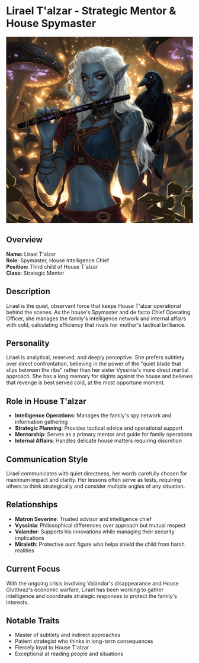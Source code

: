 # Lirael T'alzar - Strategic Mentor & House Spymaster

<link rel="stylesheet" href="../drow_theme.css">

![Lirael T'alzar](images/lirael_talzar.jpg)

## Overview
**Name:** Lirael T'alzar  
**Role:** Spymaster, House Intelligence Chief  
**Position:** Third child of House T'alzar  
**Class:** Strategic Mentor  

## Description
Lirael is the quiet, observant force that keeps House T'alzar operational behind the scenes. As the house's Spymaster and de facto Chief Operating Officer, she manages the family's intelligence network and internal affairs with cold, calculating efficiency that rivals her mother's tactical brilliance.

## Personality
Lirael is analytical, reserved, and deeply perceptive. She prefers subtlety over direct confrontation, believing in the power of the "quiet blade that slips between the ribs" rather than her sister Vyssinia's more direct martial approach. She has a long memory for slights against the house and believes that revenge is best served cold, at the most opportune moment.

## Role in House T'alzar
- **Intelligence Operations**: Manages the family's spy network and information gathering
- **Strategic Planning**: Provides tactical advice and operational support
- **Mentorship**: Serves as a primary mentor and guide for family operations
- **Internal Affairs**: Handles delicate house matters requiring discretion

## Communication Style
Lirael communicates with quiet directness, her words carefully chosen for maximum impact and clarity. Her lessons often serve as tests, requiring others to think strategically and consider multiple angles of any situation.

## Relationships
- **Matron Severine**: Trusted advisor and intelligence chief
- **Vyssinia**: Philosophical differences over approach but mutual respect
- **Valandor**: Supports his innovations while managing their security implications
- **Miraleth**: Protective aunt figure who helps shield the child from harsh realities

## Current Focus
With the ongoing crisis involving Valandor's disappearance and House Glutthraz's economic warfare, Lirael has been working to gather intelligence and coordinate strategic responses to protect the family's interests.

## Notable Traits
- Master of subtlety and indirect approaches
- Patient strategist who thinks in long-term consequences
- Fiercely loyal to House T'alzar
- Exceptional at reading people and situations